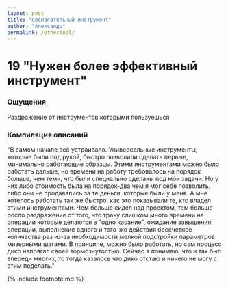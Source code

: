 ```yaml
---
layout: post
title: "Сослагательный инструмент"
author: "Александр"
permalink: /OtherTool/
---
```


# 19 "Нужен более эффективный инструмент"

### Ощущения
Раздражение от инструментов которыми пользуешься

### Компиляция описаний
"В самом начале всё устраивало. Универсальные инструменты, которые были под рукой, быстро позволили сделать первые, минимально работающие образцы. Этими инструментами можно было работать дальше, но времени на работу требовалось на порядок больше, чем теми, что были специально сделаны под мои задачи. Но у них либо стоимость была на порядок-два чем я мог себе позволить, либо они не продавались за те деньги, которые были у меня. А мне хотелось работать так же быстро, как это показывали те, кто владел этими инструментами. Чем больше сидел над проектом, тем больше росло раздражение от того, что трачу слишком много времени на операции которые делаются в "одно касание", ожидание завышения операции, выполнение одного и того-же действия бессчетное количества раз из-за необходимости мелкой подстройки параметров мизерными шагами. В принципе, можно было работать, но сам процесс дико напрягал своей тормознутостью. Сейчас я понимаю, что и так был впереди многих, то тогда казалось что дико отстаю и ничего не могу с этим поделать."

{% include footnote.md %}
